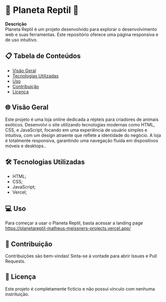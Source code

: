 # 🦎 Planeta Reptil 🦎

**Descrição**  
Planeta Reptil é um projeto desenvolvido para explorar o desenvolvimento web e suas ferramentas. Este repositório oferece uma página responsiva e de uso intuitivo.

## 📋 Tabela de Conteúdos

- [Visão Geral](#-visão-geral)
- [Tecnologias Utilizadas](#-tecnologias-utilizadas)
- [Uso](#-uso)
- [Contribuição](#-contribuição)
- [Licença](#-licença)

## 🌐 Visão Geral

Este projeto é uma loja online dedicada a répteis para criadores de animais exóticos. Desenvolvi o site utilizando tecnologias modernas como HTML, CSS, e JavaScript, focando em uma experiência de usuário simples e intuitiva, com um design atraente que reflete a identidade do negócio. A loja é totalmente responsiva, garantindo uma navegação fluida em dispositivos móveis e desktops..

## 🛠 Tecnologias Utilizadas

- HTML;
- CSS;
- JavaScript;
- Vercel;

## 💻 Uso

Para começar a usar o Planeta Reptil, basta acessar a landing page https://planetareptil-matheus-meissners-projects.vercel.app/

## 🤝 Contribuição

Contribuições são bem-vindas! Sinta-se à vontade para abrir Issues e Pull Requests.

## 📝 Licença

Este projeto é completamente fictício e não possui vínculo com nenhuma instrituição.
